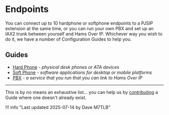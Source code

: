 # Endpoints

You can connect up to 10 hardphone or softphone endpoints to a PJSIP extension at the same time, or you can run your own PBX and set up an IAX2 trunk between yourself and Hams Over IP.  Whichever way you wish to do it, we have a number of Configuration Guides to help you.

## Guides

* [Hard Phone](./hard_phones/index.md) _- physical desk phones or ATA devices_
* [Soft Phone](./soft_phones/index.md) _- software applications for desktop or mobile platforms_
* [PBX](./pbx/index.md) _- a service that you run that you can link to Hams Over IP_

---

This is by no means an exhaustive list... you can help us by [contributing](../wiki/contributing.md) a Guide where one doesn't already exist.

!!! info "Last updated 2025-07-14 by Dave M7TLB"
